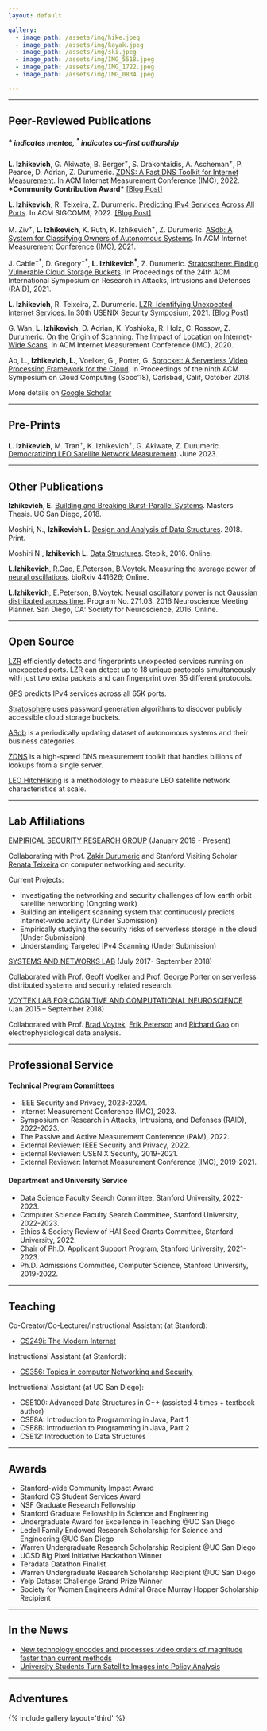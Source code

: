 ```yaml
---
layout: default

gallery:
  - image_path: /assets/img/hike.jpeg
  - image_path: /assets/img/kayak.jpeg
  - image_path: /assets/img/ski.jpeg
  - image_path: /assets/img/IMG_5518.jpeg
  - image_path: /assets/img/IMG_1722.jpeg
  - image_path: /assets/img/IMG_0834.jpeg

---
```


* * *
## Peer-Reviewed Publications 
##### <sup>+</sup> indicates mentee, <sup>*</sup> indicates co-first authorship

**L. Izhikevich**, G. Akiwate, B. Berger<sup>+</sup>, S. Drakontaidis, A. Ascheman<sup>+</sup>, P. Pearce, D. Adrian, Z. Durumeric. [ZDNS: A Fast DNS Toolkit for Internet Measurement](/assets/papers/ZDNS.pdf). In ACM Internet Measurement Conference (IMC), 2022. 
**\*Community Contribution Award\*** [[Blog Post]](https://blog.apnic.net/2023/03/22/zdns-a-fast-dns-toolkit-for-internet-measurement/) 

**L. Izhikevich**, R. Teixeira, Z. Durumeric. [Predicting IPv4 Services Across All Ports](/assets/papers/gps.pdf). In ACM SIGCOMM, 2022. [[Blog Post]](https://blog.apnic.net/2022/10/11/predicting-ipv4-services-across-all-ports/)

M. Ziv<sup>+</sup>, **L. Izhikevich**, K. Ruth, K. Izhikevich<sup>+</sup>, Z. Durumeric. [ASdb: A System for Classifying Owners of Autonomous Systems](/assets/papers/ASDB.pdf). In ACM Internet Measurement Conference (IMC), 2021. 

J. Cable<sup>+\*</sup>, D. Gregory<sup>+\*</sup>, **L. Izhikevich<sup>\*</sup>**, Z. Durumeric. [Stratosphere: Finding Vulnerable Cloud Storage Buckets](/assets/papers/stratosphere.pdf). In Proceedings of the 24th ACM International Symposium on Research in Attacks, Intrusions and Defenses (RAID), 2021. 

**L. Izhikevich**, R. Teixeira, Z. Durumeric. [LZR: Identifying Unexpected Internet Services](/assets/papers/lzr.pdf). In 30th USENIX Security Symposium, 2021. [[Blog Post]](https://blog.apnic.net/2021/12/21/identifying-unexpected-internet-services/)

G. Wan, **L. Izhikevich**, D. Adrian, K. Yoshioka, R. Holz, C. Rossow, Z. Durumeric. [On the Origin of Scanning: The Impact of Location on Internet-Wide Scans](/assets/papers/IMC20-OnTheOriginOfScanning.pdf). In ACM Internet Measurement Conference (IMC), 2020. 

Ao, L., **Izhikevich, L.**, Voelker, G., Porter, G. [Sprocket: A Serverless Video Processing Framework for the Cloud](/assets/papers/SOCC18-sprocket.pdf). In Proceedings of the ninth ACM Symposium on Cloud Computing (Socc’18), Carlsbad, Calif, October 2018.

More details on [Google Scholar](https://scholar.google.com/citations?user=jO0eK0AAAAAJ&hl=en)

***
## Pre-Prints
**L. Izhikevich**, M. Tran<sup>+</sup>, K. Izhikevich<sup>+</sup>,  G. Akiwate, Z. Durumeric. [Democratizing LEO Satellite Network Measurement](/assets/papers/LEO-HitchHiking.pdf). June 2023.

* * *
## Other Publications

**Izhikevich, E.** [Building and Breaking Burst-Parallel Systems](https://escholarship.org/content/qt3cn612zr/qt3cn612zr.pdf). Masters Thesis. UC San Diego, 2018. 

Moshiri, N., **Izhikevich L.** [Design and Analysis of Data Structures](https://www.amazon.com/Design-Analysis-Structures-Niema-Moshiri/dp/1981017232). 2018. Print.

Moshiri N., **Izhikevich L.**  [Data Structures](https://stepik.org/course/579/promo). Stepik, 2016. Online.

**L.Izhikevich**, R.Gao, E.Peterson, B.Voytek. [Measuring the average power of neural oscillations](https://www.biorxiv.org/content/biorxiv/early/2018/10/22/441626.full.pdf). bioRxiv 441626; Online.

**L.Izhikevich**, E.Peterson, B.Voytek. [Neural oscillatory power is not Gaussian distributed across time](/assets/papers/SfN16_IzhikevichPosterAbstract.pdf). Program No. 271.03. 2016 Neuroscience Meeting Planner. San Diego, CA: Society for Neuroscience, 2016. Online. 

* * *
## Open Source
[LZR](https://github.com/stanford-esrg/lzr) efficiently detects and fingerprints unexpected services running on unexpected ports. LZR can detect up to 18 unique protocols simultaneously with just two extra packets and can fingerprint over 35 different protocols.

[GPS](https://github.com/stanford-esrg/gps) predicts IPv4 services across all 65K ports.

[Stratosphere](https://github.com/stanford-esrg/stratosphere) uses password generation algorithms to discover publicly accessible cloud storage buckets.

[ASdb](https://asdb.stanford.edu/) is a periodically updating dataset of autonomous systems and their business categories.

[ZDNS](https://github.com/zmap/zdns) is a high-speed DNS measurement toolkit that handles billions of lookups from a single server.

[LEO HitchHiking](https://github.com/stanford-esrg/LEO_HitchHiking) is a methodology to measure LEO satellite network characteristics at scale.

* * *
## Lab Affiliations

[EMPIRICAL SECURITY RESEARCH GROUP](https://esrg.stanford.edu) 
(January 2019 - Present)

Collaborating with Prof. [Zakir Durumeric](https://zakird.com) and Stanford Visiting Scholar [Renata Teixeira](https://who.rocq.inria.fr/Renata.Teixeira/) on computer networking and security.

Current Projects:
* Investigating the networking and security challenges of low earth orbit satellite networking (Ongoing work)
* Building an intelligent scanning system that continuously predicts Internet-wide activity (Under Submission)
* Empirically studying the security risks of serverless storage in the cloud (Under Submission)
* Understanding Targeted IPv4 Scanning (Under Submission)


[SYSTEMS AND NETWORKS LAB](https://www.sysnet.ucsd.edu) 
(July 2017- September 2018)

Collaborated with Prof. [Geoff Voelker](http://www.cs.ucsd.edu/~voelker) and Prof. [George Porter](http://www.cs.ucsd.edu/~gmporter/) on serverless distributed systems and security related research.

[VOYTEK LAB FOR COGNITIVE AND COMPUTATIONAL NEUROSCIENCE](https://voyteklab.com) 
(Jan 2015 – September 2018)

Collaborated with Prof. [Brad Voytek](https://voyteklab.com), [Erik Peterson](http://www.robotpuggle.com) and [Richard Gao](http://www.rdgao.com) on electrophysiological data analysis.



* * *
## Professional Service

#### Technical Program Committees
* IEEE Security and Privacy, 2023-2024.
* Internet Measurement Conference (IMC), 2023.
* Symposium on Research in Attacks, Intrusions, and Defenses (RAID), 2022-2023.
* The Passive and Active Measurement Conference (PAM), 2022.
* External Reviewer: IEEE Security and Privacy, 2022.
* External Reviewer: USENIX Security, 2019-2021.
* External Reviewer: Internet Measurement Conference (IMC), 2019-2021.

#### Department and University Service
* Data Science Faculty Search Committee, Stanford University, 2022-2023.
* Computer Science Faculty Search Committee, Stanford University, 2022-2023.
* Ethics & Society Review of HAI Seed Grants Committee, Stanford University, 2022.
* Chair of Ph.D. Applicant Support Program, Stanford University, 2021-2023.
* Ph.D. Admissions Committee, Computer Science, Stanford University, 2019-2022.


* * *
## Teaching

Co-Creator/Co-Lecturer/Instructional Assistant (at Stanford):
* [CS249i: The Modern Internet](https://cs249i.stanford.edu)

Instructional Assistant (at Stanford):
* [CS356: Topics in computer Networking and Security](https://cs356.stanford.edu)

Instructional Assistant (at UC San Diego):

* CSE100: Advanced Data Structures in C++ (assisted 4 times + textbook author)
* CSE8A: Introduction to Programming in Java, Part 1
* CSE8B: Introduction to Programming in Java, Part 2
* CSE12: Introduction to Data Structures


* * *
## Awards
* Stanford-wide Community Impact Award
* Stanford CS Student Services Award
* NSF Graduate Research Fellowship 
* Stanford Graduate Fellowship in Science and Engineering
* Undergraduate Award for Excellence in Teaching @UC San Diego
* Ledell Family Endowed Research Scholarship for Science and Engineering @UC San Diego
* Warren Undergraduate Research Scholarship Recipient @UC San Diego
* UCSD Big Pixel Initiative Hackathon Winner
* Teradata Datathon Finalist
* Warren Undergraduate Research Scholarship Recipient @UC San Diego
* Yelp Dataset Challenge Grand Prize Winner
* Society for Women Engineers Admiral Grace Murray Hopper Scholarship Recipient

* * *
## In the News

* [New technology encodes and processes video orders of magnitude faster than current methods](https://www.eurekalert.org/pub_releases/2018-10/uoc--nte102218.php)
* [University Students Turn Satellite Images into Policy Analysis](http://jacobsschool.ucsd.edu/news/news_releases/release.sfe?id=1762)


* * *
## Adventures

{% include gallery layout='third' %}
